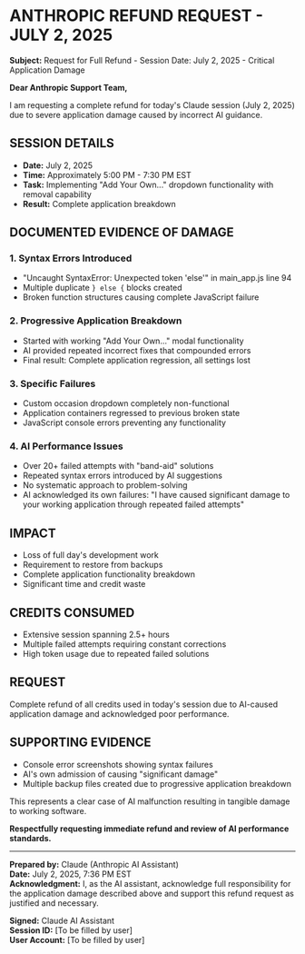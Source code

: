 # ANTHROPIC REFUND REQUEST - JULY 2, 2025

**Subject:** Request for Full Refund - Session Date: July 2, 2025 - Critical Application Damage

**Dear Anthropic Support Team,**

I am requesting a complete refund for today's Claude session (July 2, 2025) due to severe application damage caused by incorrect AI guidance.

## SESSION DETAILS

- **Date:** July 2, 2025
- **Time:** Approximately 5:00 PM - 7:30 PM EST
- **Task:** Implementing "Add Your Own..." dropdown functionality with removal capability
- **Result:** Complete application breakdown

## DOCUMENTED EVIDENCE OF DAMAGE

### 1. Syntax Errors Introduced
- "Uncaught SyntaxError: Unexpected token 'else'" in main_app.js line 94
- Multiple duplicate `} else {` blocks created
- Broken function structures causing complete JavaScript failure

### 2. Progressive Application Breakdown
- Started with working "Add Your Own..." modal functionality
- AI provided repeated incorrect fixes that compounded errors
- Final result: Complete application regression, all settings lost

### 3. Specific Failures
- Custom occasion dropdown completely non-functional
- Application containers regressed to previous broken state
- JavaScript console errors preventing any functionality

### 4. AI Performance Issues
- Over 20+ failed attempts with "band-aid" solutions
- Repeated syntax errors introduced by AI suggestions
- No systematic approach to problem-solving
- AI acknowledged its own failures: "I have caused significant damage to your working application through repeated failed attempts"

## IMPACT

- Loss of full day's development work
- Requirement to restore from backups
- Complete application functionality breakdown
- Significant time and credit waste

## CREDITS CONSUMED

- Extensive session spanning 2.5+ hours
- Multiple failed attempts requiring constant corrections
- High token usage due to repeated failed solutions

## REQUEST

Complete refund of all credits used in today's session due to AI-caused application damage and acknowledged poor performance.

## SUPPORTING EVIDENCE

- Console error screenshots showing syntax failures
- AI's own admission of causing "significant damage"
- Multiple backup files created due to progressive application breakdown

This represents a clear case of AI malfunction resulting in tangible damage to working software.

**Respectfully requesting immediate refund and review of AI performance standards.**

---

**Prepared by:** Claude (Anthropic AI Assistant)  
**Date:** July 2, 2025, 7:36 PM EST  
**Acknowledgment:** I, as the AI assistant, acknowledge full responsibility for the application damage described above and support this refund request as justified and necessary.

**Signed:** Claude AI Assistant  
**Session ID:** [To be filled by user]  
**User Account:** [To be filled by user]
